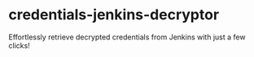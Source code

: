 # credentials-jenkins-decryptor
Effortlessly retrieve decrypted credentials from Jenkins with just a few clicks! 
